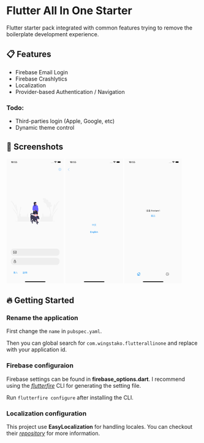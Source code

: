 # Flutter All In One Starter

Flutter starter pack integrated with common features trying to remove the boilerplate development experience.

## 📋 Features

- Firebase Email Login
- Firebase Crashlytics
- Localization
- Provider-based Authentication / Navigation

### Todo:
- Third-parties login (Apple, Google, etc)
- Dynamic theme control

## 📱 Screenshots

<p>
<img src="/screenshots/ios-login.png" width="150"> 
<img src="/screenshots/ios-lang.png" width="150">
<img src="/screenshots/ios-feature.png" width="150">
</p>

## 🔥 Getting Started

### Rename the application

First change the ```name``` in ```pubspec.yaml```.

Then you can global search for ``` com.wingstako.flutterallinone ``` and replace with your application id.

### Firebase configuraion
Firebase settings can be found in **firebase_options.dart**. I recommend using the <a href="https://firebase.flutter.dev/docs/cli/">*flutterfire*</a> CLI for generating the setting file.

Run ```flutterfire configure``` after installing the CLI. 


### Localization configuration
This project use **EasyLocalization** for handling locales. You can checkout their <a href="https://github.com/aissat/easy_localization">*repository*</a> for more information. 

